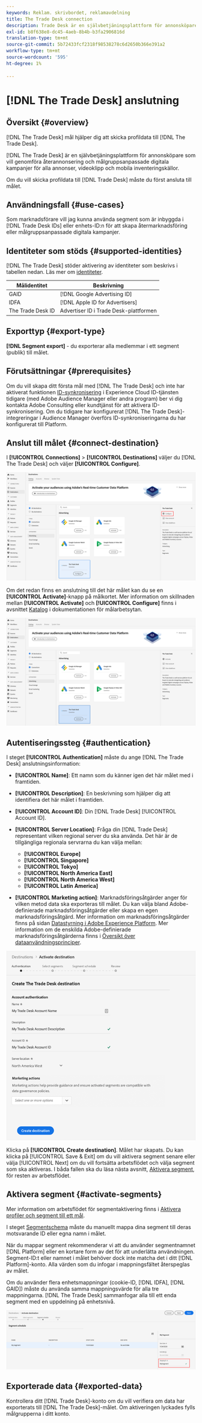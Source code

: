 ```yaml
---
keywords: Reklam. skrivbordet, reklamavdelning
title: The Trade Desk connection
description: Trade Desk är en självbetjäningsplattform för annonsköpare som kan genomföra återannonsering och målgruppsanpassade digitala kampanjer för olika annonser, videoklipp och mobila inventeringskällor.
exl-id: b8f638e8-dc45-4aeb-8b4b-b3fa2906816d
translation-type: tm+mt
source-git-commit: 5b72433fcf2318f98538278c6d2650b366e391a2
workflow-type: tm+mt
source-wordcount: '595'
ht-degree: 1%

---
```


# [!DNL The Trade Desk] anslutning

## Översikt {#overview}

[!DNL The Trade Desk] mål hjälper dig att skicka profildata till  [!DNL The Trade Desk].

[!DNL The Trade Desk] är en självbetjäningsplattform för annonsköpare som vill genomföra återannonsering och målgruppsanpassade digitala kampanjer för alla annonser, videoklipp och mobila inventeringskällor.

Om du vill skicka profildata till [!DNL Trade Desk] måste du först ansluta till målet.

## Användningsfall {#use-cases}

Som marknadsförare vill jag kunna använda segment som är inbyggda i [!DNL Trade Desk IDs] eller enhets-ID:n för att skapa återmarknadsföring eller målgruppsanpassade digitala kampanjer.

## Identiteter som stöds {#supported-identities}

[!DNL The Trade Desk] stöder aktivering av identiteter som beskrivs i tabellen nedan. Läs mer om [identiteter](/help/identity-service/namespaces.md).

| Målidentitet | Beskrivning |
|---|---|
| GAID | [!DNL Google Advertising ID] |
| IDFA | [!DNL Apple ID for Advertisers] |
| The Trade Desk ID | Advertiser ID i Trade Desk-plattformen |

## Exporttyp {#export-type}

**[!DNL Segment export]** - du exporterar alla medlemmar i ett segment (publik) till målet.

## Förutsättningar {#prerequisites}

Om du vill skapa ditt första mål med [!DNL The Trade Desk] och inte har aktiverat funktionen [ID-synkronisering](https://experienceleague.adobe.com/docs/id-service/using/id-service-api/methods/idsync.html) i Experience Cloud ID-tjänsten tidigare (med Adobe Audience Manager eller andra program) ber vi dig kontakta Adobe Consulting eller kundtjänst för att aktivera ID-synkronisering. Om du tidigare har konfigurerat [!DNL The Trade Desk]-integreringar i Audience Manager överförs ID-synkroniseringarna du har konfigurerat till Platform.

## Anslut till målet {#connect-destination}

I **[!UICONTROL Connections]** > **[!UICONTROL Destinations]** väljer du [!DNL The Trade Desk] och väljer **[!UICONTROL Configure]**.

![Konfigurera Trade Desk-målet](../../assets/catalog/advertising/tradedesk/configure.png)

Om det redan finns en anslutning till det här målet kan du se en **[!UICONTROL Activate]**-knapp på målkortet. Mer information om skillnaden mellan **[!UICONTROL Activate]** och **[!UICONTROL Configure]** finns i avsnittet [Katalog](../../ui/destinations-workspace.md#catalog) i dokumentationen för målarbetsytan.

![Aktivera målet för handelsavdelningen](../../assets/catalog/advertising/tradedesk/activate.png)

## Autentiseringssteg {#authentication}

I steget **[!UICONTROL Authentication]** måste du ange [!DNL The Trade Desk] anslutningsinformation:

* **[!UICONTROL Name]**: Ett namn som du känner igen det här målet med i framtiden.
* **[!UICONTROL Description]**: En beskrivning som hjälper dig att identifiera det här målet i framtiden.
* **[!UICONTROL Account ID]**: Din [!DNL Trade Desk] [!UICONTROL Account ID].
* **[!UICONTROL Server Location]**: Fråga din  [!DNL Trade Desk] representant vilken regional server du ska använda. Det här är de tillgängliga regionala servrarna du kan välja mellan:

   * **[!UICONTROL Europe]**
   * **[!UICONTROL Singapore]**
   * **[!UICONTROL Tokyo]**
   * **[!UICONTROL North America East]**
   * **[!UICONTROL North America West]**
   * **[!UICONTROL Latin America]**

* **[!UICONTROL Marketing action]**: Marknadsföringsåtgärder anger för vilken metod data ska exporteras till målet. Du kan välja bland Adobe-definierade marknadsföringsåtgärder eller skapa en egen marknadsföringsåtgärd. Mer information om marknadsföringsåtgärder finns på sidan [Datastyrning i Adobe Experience Platform](../../../data-governance/policies/overview.md). Mer information om de enskilda Adobe-definierade marknadsföringsåtgärderna finns i [Översikt över dataanvändningsprinciper](../../../data-governance/policies/overview.md).

![The Trade Desk Authentication Step](../../assets/catalog/advertising/tradedesk/authenticate.png)

Klicka på **[!UICONTROL Create destination]**. Målet har skapats. Du kan klicka på [!UICONTROL Save & Exit] om du vill aktivera segment senare eller välja [!UICONTROL Next] om du vill fortsätta arbetsflödet och välja segment som ska aktiveras. I båda fallen ska du läsa nästa avsnitt, [Aktivera segment](#activate-segments), för resten av arbetsflödet.

## Aktivera segment {#activate-segments}

Mer information om arbetsflödet för segmentaktivering finns i [Aktivera profiler och segment till ett mål](../../ui/activate-destinations.md#select-attributes).

I steget [Segmentschema](../../ui/activate-destinations.md#segment-schedule) måste du manuellt mappa dina segment till deras motsvarande ID eller egna namn i målet.

När du mappar segment rekommenderar vi att du använder segmentnamnet [!DNL Platform] eller en kortare form av det för att underlätta användningen. Segment-ID:t eller namnet i målet behöver dock inte matcha det i ditt [!DNL Platform]-konto. Alla värden som du infogar i mappningsfältet återspeglas av målet.

Om du använder flera enhetsmappningar (cookie-ID, [!DNL IDFA], [!DNL GAID]) måste du använda samma mappningsvärde för alla tre mappningarna. [!DNL The Trade Desk] sammanfogar alla till ett enda segment med en uppdelning på enhetsnivå.

![Segmentmappnings-ID](../../assets/common/segment-mapping-id.png)

## Exporterade data {#exported-data}

Kontrollera ditt [!DNL Trade Desk]-konto om du vill verifiera om data har exporterats till [!DNL The Trade Desk]-målet. Om aktiveringen lyckades fylls målgrupperna i ditt konto.
